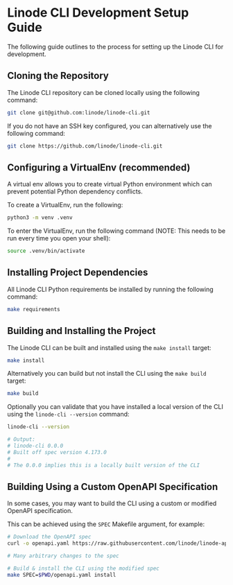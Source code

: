 # Linode CLI Development Setup Guide

The following guide outlines to the process for setting up the Linode CLI for development.

## Cloning the Repository

The Linode CLI repository can be cloned locally using the following command:

```bash
git clone git@github.com:linode/linode-cli.git
```

If you do not have an SSH key configured, you can alternatively use the following command:

```bash
git clone https://github.com/linode/linode-cli.git
```

## Configuring a VirtualEnv (recommended)

A virtual env allows you to create virtual Python environment which can prevent potential 
Python dependency conflicts.

To create a VirtualEnv, run the following:

```bash
python3 -m venv .venv
```

To enter the VirtualEnv, run the following command (NOTE: This needs to be run every time you open your shell):

```bash
source .venv/bin/activate
```

## Installing Project Dependencies

All Linode CLI Python requirements be installed by running the following command:

```bash
make requirements
```

## Building and Installing the Project

The Linode CLI can be built and installed using the `make install` target:

```bash
make install
```

Alternatively you can build but not install the CLI using the `make build` target:

```bash
make build
```

Optionally you can validate that you have installed a local version of the CLI using the `linode-cli --version` command:

```bash
linode-cli --version

# Output:
# linode-cli 0.0.0
# Built off spec version 4.173.0
#
# The 0.0.0 implies this is a locally built version of the CLI
```

## Building Using a Custom OpenAPI Specification

In some cases, you may want to build the CLI using a custom or modified OpenAPI specification.

This can be achieved using the `SPEC` Makefile argument, for example:

```bash
# Download the OpenAPI spec
curl -o openapi.yaml https://raw.githubusercontent.com/linode/linode-api-docs/development/openapi.yaml

# Many arbitrary changes to the spec

# Build & install the CLI using the modified spec
make SPEC=$PWD/openapi.yaml install
```

